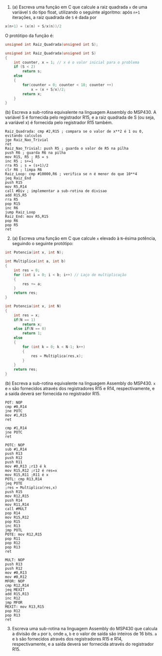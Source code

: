 1. (a) Escreva uma função em C que calcule a raiz quadrada `x` de uma variável `S` do tipo float, utilizando o seguinte algoritmo: após `n+1` iterações, a raiz quadrada de `S` é dada por

```c
x(n+1) = (x(n) + S/x(n))/2
```

O protótipo da função é:

```C
unsigned int Raiz_Quadrada(unsigned int S);
```

```C
unsigned int Raiz_Quadrada(unsigned int S)
{
	int counter, x = 1; // x é o valor inicial para o problema
    if (S < 2)
    	return s;
    else
    {
        for(counter = 0; counter < 10; counter ++)
            x = (x + S/x)/2;
        return x;
    }
}
```

(b) Escreva a sub-rotina equivalente na linguagem Assembly do MSP430. A variável S é fornecida pelo registrador R15, e a raiz quadrada de S (ou seja, a variável x) é fornecida pelo registrador R15 também.

```assembly
Raiz_Quadrada: cmp #2,R15 ; compara se o valor de x**2 é 1 ou 0, evitando calculos
jge Raiz_Nao_Trivial
ret
Raiz_Nao_Trivial: push R5 ; guarda o valor de R5 na pilha
push R6 ; guarda R6 na pilha
mov R15, R5 ; R5 = s
inc R5 ; s+=1
rra R5 ; s = (s+1)/2
clr R6 ; limpa R6
Raiz_Loop: cmp #10000,R6 ; verifica se n é menor do que 10**4
jeq Raiz_End
push R15
mov R5,R14
call #Div ; implementar a sub-rotina de divisao
add R15,R5
rra R5
pop R15
inc R6
jump Raiz_Loop
Raiz_End: mov R5,R15
pop R6
pop R5
ret
```

2. (a) Escreva uma função em C que calcule `x` elevado à `N`-ésima potência, seguindo o seguinte protótipo: 

```C
int Potencia(int x, int N);
```

```C
int Multiplica(int a, int b)
{
    int res = 0;
    for (int i = 0; i < b; i++) // Laço de multiplicação
    {
        res += a;
    }
    return res;
}

int Potencia(int x, int N)
{
	int res = x;
    if(N == 1)
    	return x;
    else if(N == 0)
    	return 1;
    else
    {
	    for (int k = 0; k < N-1; k++)
		{
			res = Multiplica(res,x); 
		}
	}
	return res;
}
```

(b) Escreva a sub-rotina equivalente na linguagem Assembly do MSP430. `x` e `n` são fornecidos através dos registradores R15 e R14, respectivamente, e a saída deverá ser fornecida no registrador R15.

```assembly
POT: NOP
cmp #0,R14
jne POTC
mov #1,R15
ret

cmp #1,R14
jne POTC
ret 

POTC: NOP
sub #1,R14
push R13
push R12
push R11
mov #0,R13 ;r13 é k
mov R15,R12 ;r12 é res=x
mov R15,R11 ;R11 é x
POTL: cmp R13,R14
jeq POTE
;res = Multiplica(res,x)
push R15
mov R12,R15
push R14
mov R11,R14
call #MULT
pop R14
mov R15,R12
pop R15
inc R13
jmp POTL
POTE: mov R12,R15
pop R11
pop R12
pop R13
ret

MULT: NOP
push R13
push R12
mov #0,R13
mov #0,R12
MFOR: NOP
cmp R12,R14
jeq MEXIT
add R15,R13
inc R12
jmp MFOR
MEXIT: mov R13,R15
pop R12
pop R13
ret
```

3. Escreva uma sub-rotina na linguagem Assembly do MSP430 que calcula a divisão de `a` por `b`, onde `a`, `b` e o valor de saída são inteiros de 16 bits. `a` e `b` são fornecidos através dos registradores R15 e R14, respectivamente, e a saída deverá ser fornecida através do registrador R15.


